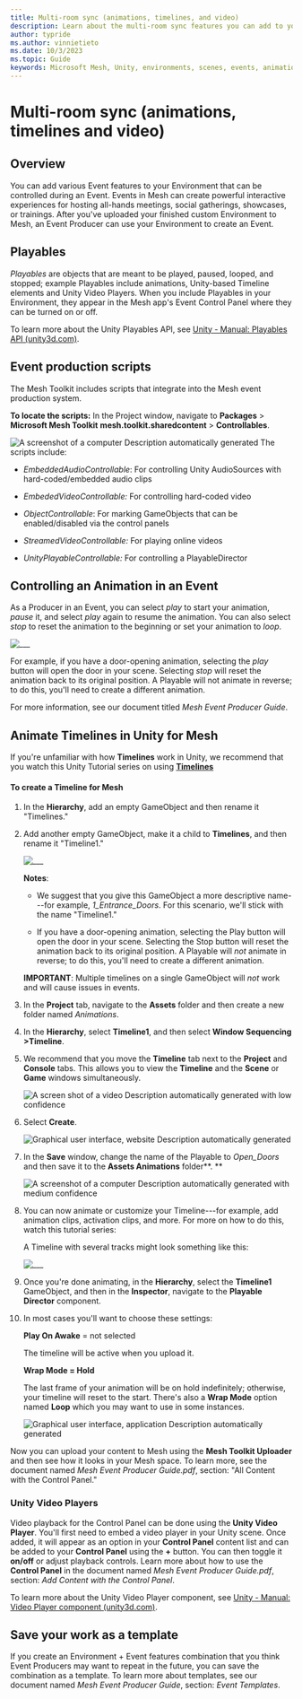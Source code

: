 ```yaml
---
title: Multi-room sync (animations, timelines, and video)
description: Learn about the multi-room sync features you can add to your Environment.
author: typride
ms.author: vinnietieto
ms.date: 10/3/2023
ms.topic: Guide
keywords: Microsoft Mesh, Unity, environments, scenes, events, animations, timelines, templates, video, playables
---
```


# Multi-room sync (animations, timelines and video)

## Overview

You can add various Event features to your Environment that can be controlled during an Event. Events in Mesh can create powerful interactive experiences for hosting all-hands meetings, social gatherings, showcases, or trainings. After you've uploaded your finished custom Environment to Mesh, an Event Producer can use your Environment to create an Event.  

## Playables

*Playables* are objects that are meant to be played, paused, looped, and
stopped; example Playables include animations, Unity-based Timeline elements and
Unity Video Players. When you include Playables in your Environment, they appear in the Mesh app's Event Control Panel where they can be turned on or off.

To learn more about the Unity Playables API, see [Unity - Manual:
Playables API
(unity3d.com)](https://docs.unity3d.com/Manual/Playables.html).

## Event production scripts

 The Mesh Toolkit includes scripts that integrate into the Mesh event production system.

**To locate the scripts:**
In the Project window, navigate to **Packages** > **Microsoft Mesh Toolkit** **mesh.toolkit.sharedcontent** > **Controllables**.

![A screenshot of a computer Description automatically generated](../../media/enhance-your-environment/image032.jpg)
The scripts include:

- *EmbeddedAudioControllable*: For controlling Unity AudioSources with
    hard-coded/embedded audio clips

- *EmbededVideoControllable:* For controlling hard-coded video

- *ObjectControllable*: For marking GameObjects that can be
    enabled/disabled via the control panels

- *StreamedVideoControllable:* For playing online videos

- *UnityPlayableControllable:* For controlling a PlayableDirector

## Controlling an Animation in an Event

As a Producer in an Event, you can select *play* to start your
animation, *pause* it, and select *play* again to resume the animation.
You can also select *stop* to reset the animation to the beginning or
set your animation to *loop*.

![___](../../media/enhance-your-environment/image039.png)

For example, if you have a door-opening animation, selecting the *play*
button will open the door in your scene. Selecting *stop* will reset the
animation back to its original position. A Playable will not animate in
reverse; to do this, you'll need to create a different animation.

For more information, see our document titled *Mesh Event Producer
Guide*.

## Animate Timelines in Unity for Mesh

If you're unfamiliar with how **Timelines** work in Unity, we recommend that you watch this
Unity Tutorial series on using [**Timelines**](https://learn.unity.com/project/up-to-speed-with-timeline)

#### To create a Timeline for Mesh

1. In the **Hierarchy**, add an empty GameObject and then rename it
    "Timelines."

1. Add another empty GameObject, make it a child to **Timelines**, and
    then rename it "Timeline1."

    ![___](../../media/enhance-your-environment/image033.png)

    **Notes**:

    - We suggest that you give this GameObject a more descriptive
        name---for example, *1_Entrance_Doors*. For this scenario, we'll
        stick with the name "Timeline1."

    - If you have a door-opening animation, selecting the Play button will
        open the door in your scene. Selecting the Stop button will reset
        the animation back to its original position. A Playable will *not*
        animate in reverse; to do this, you'll need to create a different
        animation.

    **IMPORTANT**: Multiple timelines on a single GameObject will *not*
    work and will cause issues in events.

1. In the **Project** tab, navigate to the **Assets** folder and then
    create a new folder named *Animations*.

1. In the **Hierarchy**, select **Timeline1**, and then select **Window
    Sequencing >Timeline**.

1. We recommend that you move the **Timeline** tab next to the
    **Project** and **Console** tabs. This allows you to view the
    **Timeline** and the **Scene** or **Game** windows simultaneously.

    ![A screen shot of a video Description automatically generated with low confidence](../../media/enhance-your-environment/image034.jpg)

1. Select **Create**.

    ![Graphical user interface, website Description automatically generated](../../media/enhance-your-environment/image035.png)

1. In the **Save** window, change the name of the Playable to
    *Open_Doors* and then save it to the **Assets Animations**
    folder**.
    **

    ![A screenshot of a computer Description automatically generated with medium confidence](../../media/enhance-your-environment/image036.png)

1. You can now animate or customize your Timeline---for example, add
    animation clips, activation clips, and more. For more on how to do
    this, watch this tutorial series:

    A Timeline with several tracks might look something like this:

    ![___](../../media/enhance-your-environment/image037.jpg)

1. Once you're done animating, in the **Hierarchy**, select the
    **Timeline1** GameObject, and then in the **Inspector**, navigate to
    the **Playable Director** component.

1. In most cases you'll want to choose these settings:

    **Play On Awake** = not selected

    The timeline will be active when you upload it.

    **Wrap Mode = Hold**

    The last frame of your animation will be on hold indefinitely;
    otherwise, your timeline will reset to the start. There's also a
    **Wrap Mode** option named **Loop** which you may want to use in some
    instances.

    ![Graphical user interface, application Description automatically generated](../../media/enhance-your-environment/image038.jpg)

Now you can upload your content to Mesh using the **Mesh Toolkit
Uploader** and then see how it looks in your Mesh space. To learn more,
see the document named *Mesh Event Producer Guide.pdf*, section: "All
Content with the Control Panel."

### Unity Video Players

Video playback for the Control Panel can be done using the **Unity Video
Player**. You'll first need to embed a video player in your Unity scene.
Once added, it will appear as an option in your **Control Panel**
content list and can be added to your **Control Panel** using the **+**
button. You can then toggle it **on/off** or adjust playback controls.
Learn more about how to use the **Control Panel** in the document named
*Mesh Event Producer Guide.pdf*, section: *Add Content with the Control
Panel*.

To learn more about the Unity Video Player component, see [Unity -
Manual: Video Player component
(unity3d.com)](https://docs.unity3d.com/Manual/class-VideoPlayer.html).

## Save your work as a template

If you create an Environment + Event features combination that you think
Event Producers may want to repeat in the future, you can save the
combination as a template. To learn more about templates, see our
document named *Mesh Event Producer Guide*, section: *Event Templates*.

